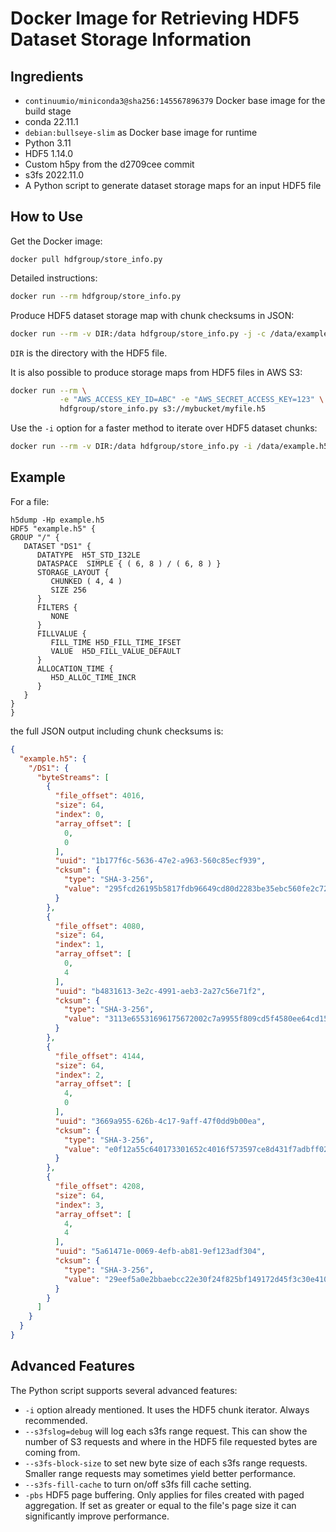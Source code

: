 # Docker Image for Retrieving HDF5 Dataset Storage Information

## Ingredients

* `continuumio/miniconda3@sha256:145567896379` Docker base image for the build stage
* conda 22.11.1
* `debian:bullseye-slim` as Docker base image for runtime
* Python 3.11
* HDF5 1.14.0
* Custom h5py from the d2709cee commit
* s3fs 2022.11.0
* A Python script to generate dataset storage maps for an input HDF5 file

## How to Use

Get the Docker image:

    docker pull hdfgroup/store_info.py

Detailed instructions:

```sh
docker run --rm hdfgroup/store_info.py
```

Produce HDF5 dataset storage map with chunk checksums in JSON:

```sh
docker run --rm -v DIR:/data hdfgroup/store_info.py -j -c /data/example.h5
```

`DIR` is the directory with the HDF5 file.

It is also possible to produce storage maps from HDF5 files in AWS S3:

```sh
docker run --rm \
           -e "AWS_ACCESS_KEY_ID=ABC" -e "AWS_SECRET_ACCESS_KEY=123" \
           hdfgroup/store_info.py s3://mybucket/myfile.h5
```

Use the `-i` option for a faster method to iterate over HDF5 dataset chunks:

```sh
docker run --rm -v DIR:/data hdfgroup/store_info.py -i /data/example.h5
```

## Example

For a file:

```
h5dump -Hp example.h5
HDF5 "example.h5" {
GROUP "/" {
   DATASET "DS1" {
      DATATYPE  H5T_STD_I32LE
      DATASPACE  SIMPLE { ( 6, 8 ) / ( 6, 8 ) }
      STORAGE_LAYOUT {
         CHUNKED ( 4, 4 )
         SIZE 256
      }
      FILTERS {
         NONE
      }
      FILLVALUE {
         FILL_TIME H5D_FILL_TIME_IFSET
         VALUE  H5D_FILL_VALUE_DEFAULT
      }
      ALLOCATION_TIME {
         H5D_ALLOC_TIME_INCR
      }
   }
}
}
```

the full JSON output including chunk checksums is:

```json
{
  "example.h5": {
    "/DS1": {
      "byteStreams": [
        {
          "file_offset": 4016,
          "size": 64,
          "index": 0,
          "array_offset": [
            0,
            0
          ],
          "uuid": "1b177f6c-5636-47e2-a963-560c85ecf939",
          "cksum": {
            "type": "SHA-3-256",
            "value": "295fcd26195b5817fdb96649cd80d2283be35ebc560fe2c727e874ced9af4474"
          }
        },
        {
          "file_offset": 4080,
          "size": 64,
          "index": 1,
          "array_offset": [
            0,
            4
          ],
          "uuid": "b4831613-3e2c-4991-aeb3-2a27c56e71f2",
          "cksum": {
            "type": "SHA-3-256",
            "value": "3113e65531696175672002c7a9955f809cd5f4580ee64cd154b39302d0442ed5"
          }
        },
        {
          "file_offset": 4144,
          "size": 64,
          "index": 2,
          "array_offset": [
            4,
            0
          ],
          "uuid": "3669a955-626b-4c17-9aff-47f0dd9b00ea",
          "cksum": {
            "type": "SHA-3-256",
            "value": "e0f12a55c640173301652c4016f573597ce8d431f7adbff02edc740880f07dc8"
          }
        },
        {
          "file_offset": 4208,
          "size": 64,
          "index": 3,
          "array_offset": [
            4,
            4
          ],
          "uuid": "5a61471e-0069-4efb-ab81-9ef123adf304",
          "cksum": {
            "type": "SHA-3-256",
            "value": "29eef5a0e2bbaebcc22e30f24f825bf149172d45f3c30e4108dba54b3a53a7ae"
          }
        }
      ]
    }
  }
}
```

## Advanced Features

The Python script supports several advanced features:

* `-i` option already mentioned. It uses the HDF5 chunk iterator.
  Always recommended.
* `--s3fslog=debug` will log each s3fs range request. This can show the number of S3 requests and where in the HDF5 file requested bytes are coming from.
* `--s3fs-block-size` to set new byte size of each s3fs range requests. Smaller range requests may sometimes yield better performance.
* `--s3fs-fill-cache` to turn on/off s3fs fill cache setting.
* `-pbs` HDF5 page buffering. Only applies for files created with paged aggregation. If set as greater or equal to the file's page size it can significantly improve performance.
